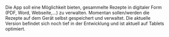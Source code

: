 Die App soll eine Möglichkeit bieten, gesammelte Rezepte in digitaler Form (PDF, Word, Webseite,...) zu verwalten.
Momentan sollen/werden die Rezepte auf dem Gerät selbst gespeichert und verwaltet.
Die aktuelle Version befindet sich noch tief in der Entwicklung und ist aktuell auf Tablets optimiert.